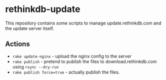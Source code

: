 rethinkdb-update
==================

This repository contains some scripts to manage update.rethinkdb.com and the update server itself.


## Actions

* `rake update-nginx` - upload the nginx config to the server
* `rake publish` - pretend to publish the files to download.rethinkdb.com using `rsync --dry-run`
* `rake publish force=true` - actually publish the files.
